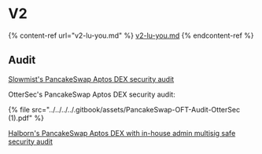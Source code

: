 # V2



{% content-ref url="v2-lu-you.md" %}
[v2-lu-you.md](v2-lu-you.md)
{% endcontent-ref %}

## Audit

[Slowmist's PancakeSwap Aptos DEX security audit](https://github.com/slowmist/Knowledge-Base/blob/master/open-report-V2/smart-contract/SlowMist%20Audit%20Report%20-%20PancakeSwap\_MOVE\_en-us.pdf)

OtterSec's PancakeSwap Aptos DEX security audit:



{% file src="../../../../.gitbook/assets/PancakeSwap-OFT-Audit-OtterSec (1).pdf" %}

[Halborn's PancakeSwap Aptos DEX with in-house admin multisig safe security audit](https://github.com/HalbornSecurity/PublicReports/blob/master/Move%20Smart%20Contract%20Audits/PancakeSwap\_Aptos\_DEX\_Move\_Smart\_Contract\_Security\_Audit\_Report\_Halborn\_Final.pdf)
